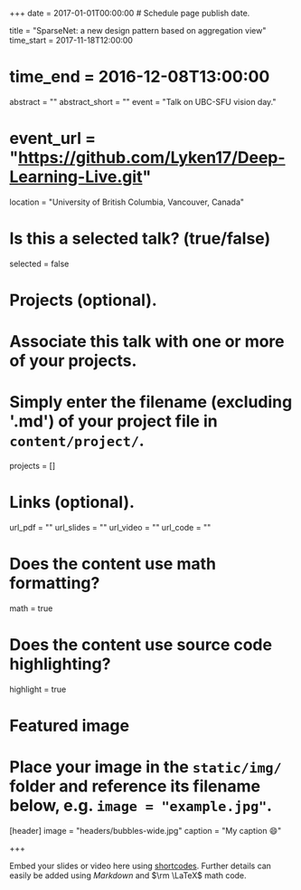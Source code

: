 +++
date = 2017-01-01T00:00:00  # Schedule page publish date.

title = "SparseNet: a new design pattern based on aggregation view"
time_start = 2017-11-18T12:00:00
# time_end = 2016-12-08T13:00:00
abstract = ""
abstract_short = ""
event = "Talk on UBC-SFU vision day."
# event_url = "https://github.com/Lyken17/Deep-Learning-Live.git"
location = "University of British Columbia, Vancouver, Canada"

# Is this a selected talk? (true/false)
selected = false

# Projects (optional).
#   Associate this talk with one or more of your projects.
#   Simply enter the filename (excluding '.md') of your project file in `content/project/`.
projects = []

# Links (optional).
url_pdf = ""
url_slides = ""
url_video = ""
url_code = ""

# Does the content use math formatting?
math = true

# Does the content use source code highlighting?
highlight = true

# Featured image
# Place your image in the `static/img/` folder and reference its filename below, e.g. `image = "example.jpg"`.
[header]
image = "headers/bubbles-wide.jpg"
caption = "My caption :smile:"

+++

Embed your slides or video here using [shortcodes](https://sourcethemes.com/academic/post/writing-markdown-latex/). Further details can easily be added using *Markdown* and $\rm \LaTeX$ math code.
